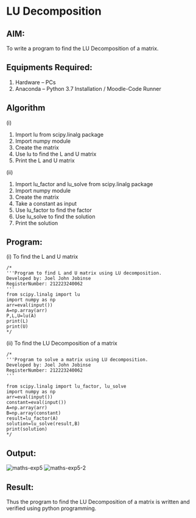 # LU Decomposition 

## AIM:
To write a program to find the LU Decomposition of a matrix.

## Equipments Required:
1. Hardware – PCs
2. Anaconda – Python 3.7 Installation / Moodle-Code Runner

## Algorithm
(i)
1. Import lu from scipy.linalg package
2. Import numpy module
3. Create the matrix
4. Use lu to find the L and U matrix
5. Print the L and U matrix

(ii)
1. Import lu_factor and lu_solve from scipy.linalg package
2. Import numpy module
3. Create the matrix
4. Take a constant as input
5. Use lu_factor to find the factor
6. Use lu_solve to find the solution
7. Print the solution

## Program:
(i) To find the L and U matrix
```
/*
'''Program to find L and U matrix using LU decomposition.
Developed by: Joel John Jobinse
RegisterNumber: 212223240062
'''
from scipy.linalg import lu
import numpy as np
arr=eval(input())
A=np.array(arr)
P,L,U=lu(A)
print(L)
print(U)
*/
```
(ii) To find the LU Decomposition of a matrix
```
/*
'''Program to solve a matrix using LU decomposition.
Developed by: Joel John Jobinse
RegisterNumber: 212223240062
'''

from scipy.linalg import lu_factor, lu_solve
import numpy as np
arr=eval(input())
constant=eval(input())
A=np.array(arr)
B=np.array(constant)
result=lu_factor(A)
solution=lu_solve(result,B)
print(solution)
*/
```

## Output:
![maths-exp5](https://github.com/joeljohnjobinse/LU-Decomposition/assets/138955488/34fb915a-8515-4602-87cd-968f7a977ea4)
![maths-exp5-2](https://github.com/joeljohnjobinse/LU-Decomposition/assets/138955488/aa0d5582-8a04-4d67-9a1c-755f522496b6)

## Result:
Thus the program to find the LU Decomposition of a matrix is written and verified using python programming.


